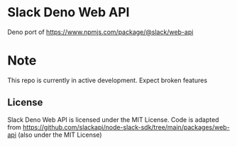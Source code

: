# Slack Deno Web API
Deno port of https://www.npmjs.com/package/@slack/web-api

# Note
This repo is currently in active development. Expect broken features

## License
Slack Deno Web API is licensed under the MIT License. Code is adapted from https://github.com/slackapi/node-slack-sdk/tree/main/packages/web-api (also under the MIT License)
